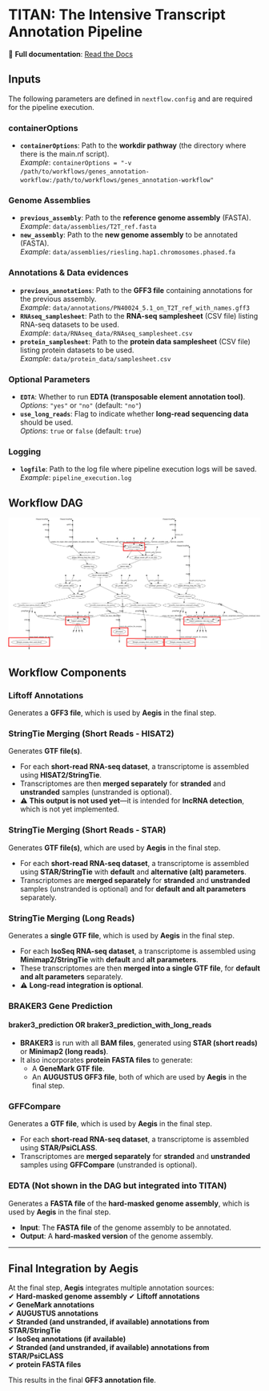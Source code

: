 # TITAN: The Intensive Transcript Annotation Pipeline

📖 **Full documentation**: [Read the Docs](https://grapedia.readthedocs.io/en/latest/workflows.html#titan-the-intensive-transcript-annotation-pipeline)

## **Inputs**

The following parameters are defined in `nextflow.config` and are required for the pipeline execution.

### **containerOptions**
- **`containerOptions`**: Path to the **workdir pathway** (the directory where there is the main.nf script).  
  _Example_: `containerOptions = "-v /path/to/workflows/genes_annotation-workflow:/path/to/workflows/genes_annotation-workflow"`

### **Genome Assemblies**
- **`previous_assembly`**: Path to the **reference genome assembly** (FASTA).  
  _Example_: `data/assemblies/T2T_ref.fasta`
- **`new_assembly`**: Path to the **new genome assembly** to be annotated (FASTA).  
  _Example_: `data/assemblies/riesling.hap1.chromosomes.phased.fa`

### **Annotations & Data evidences**
- **`previous_annotations`**: Path to the **GFF3 file** containing annotations for the previous assembly.  
  _Example_: `data/annotations/PN40024_5.1_on_T2T_ref_with_names.gff3`
- **`RNAseq_samplesheet`**: Path to the **RNA-seq samplesheet** (CSV file) listing RNA-seq datasets to be used.  
  _Example_: `data/RNAseq_data/RNAseq_samplesheet.csv`
- **`protein_samplesheet`**: Path to the **protein data samplesheet** (CSV file) listing protein datasets to be used.  
  _Example_: `data/protein_data/samplesheet.csv`

### **Optional Parameters**
- **`EDTA`**: Whether to run **EDTA (transposable element annotation tool)**.  
  _Options_: `"yes"` or `"no"` (default: `"no"`)
- **`use_long_reads`**: Flag to indicate whether **long-read sequencing data** should be used.  
  _Options_: `true` or `false` (default: `true`)

### **Logging**
- **`logfile`**: Path to the log file where pipeline execution logs will be saved.  
  _Example_: `pipeline_execution.log`

## Workflow DAG

![Workflow Diagram](data_example/workflow.dag.jpg)

## Workflow Components

### **Liftoff Annotations**
Generates a **GFF3 file**, which is used by **Aegis** in the final step.

### **StringTie Merging (Short Reads - HISAT2)**
Generates **GTF file(s)**.  
- For each **short-read RNA-seq dataset**, a transcriptome is assembled using **HISAT2/StringTie**.  
- Transcriptomes are then **merged separately** for **stranded** and **unstranded** samples (unstranded is optional).  
- ⚠️ **This output is not used yet**—it is intended for **lncRNA detection**, which is not yet implemented.

### **StringTie Merging (Short Reads - STAR)**
Generates **GTF file(s)**, which are used by **Aegis** in the final step.  
- For each **short-read RNA-seq dataset**, a transcriptome is assembled using **STAR/StringTie** with **default** and **alternative (alt) parameters**.  
- Transcriptomes are **merged separately** for **stranded** and **unstranded** samples (unstranded is optional) and for **default and alt parameters** separately.

### **StringTie Merging (Long Reads)**
Generates a **single GTF file**, which is used by **Aegis** in the final step.  
- For each **IsoSeq RNA-seq dataset**, a transcriptome is assembled using **Minimap2/StringTie** with **default** and **alt parameters**.  
- These transcriptomes are then **merged into a single GTF file**, for **default and alt parameters** separately.
- ⚠️ **Long-read integration is optional**.

### **BRAKER3 Gene Prediction**
#### **braker3_prediction OR braker3_prediction_with_long_reads**
- **BRAKER3** is run with all **BAM files**, generated using **STAR (short reads)** or **Minimap2 (long reads)**.
- It also incorporates **protein FASTA files** to generate:
  - A **GeneMark GTF file**.
  - An **AUGUSTUS GFF3 file**, both of which are used by **Aegis** in the final step.

### **GFFCompare**
Generates a **GTF file**, which is used by **Aegis** in the final step.  
- For each **short-read RNA-seq dataset**, a transcriptome is assembled using **STAR/PsiCLASS**.  
- Transcriptomes are **merged separately** for **stranded** and **unstranded** samples using **GFFCompare** (unstranded is optional).

### **EDTA** (Not shown in the DAG but integrated into TITAN)
Generates a **FASTA file** of the **hard-masked genome assembly**, which is used by **Aegis** in the final step.  

- **Input**: The **FASTA file** of the genome assembly to be annotated.  
- **Output**: A **hard-masked version** of the genome assembly.  

---

## **Final Integration by Aegis**
At the final step, **Aegis** integrates multiple annotation sources:  
✔ **Hard-masked genome assembly**
✔ **Liftoff annotations**  
✔ **GeneMark annotations**  
✔ **AUGUSTUS annotations**  
✔ **Stranded (and unstranded, if available) annotations from STAR/StringTie**  
✔ **IsoSeq annotations (if available)**  
✔ **Stranded (and unstranded, if available) annotations from STAR/PsiCLASS**  
✔ **protein FASTA files**

This results in the final **GFF3 annotation file**.
